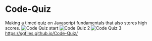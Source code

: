# Code-Quiz
Making a timed quiz on Javascript fundamentals that also stores high scores.
![Code Quiz start](https://user-images.githubusercontent.com/72025703/135195140-a5bf3983-a099-4014-86ec-1c7903f351e1.JPG)
![Code Quiz 2](https://user-images.githubusercontent.com/72025703/135195199-2d9a29db-b69a-454d-9516-4c76fcad05be.JPG)
![Code Quiz 3](https://user-images.githubusercontent.com/72025703/135195205-36671a14-8908-4e97-9c55-a607489f0e68.JPG)
https://sgfiles.github.io/Code-Quiz/
